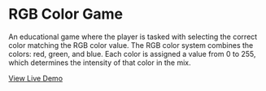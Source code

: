 <h1>RGB Color Game</h1>
An educational game where the player is tasked with selecting the correct color matching the RGB color value.
The RGB color system combines the colors: red, green, and blue. Each color is assigned a value from 0 to 255, which determines the intensity of that color in the mix. 

<a href="https://rawgit.com/inspirationaltwist/CodeSnippets/master/Color%20Game/colorGame.html">View Live Demo</a>

